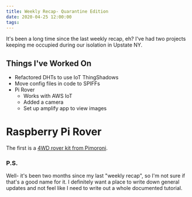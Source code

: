 ```yaml
---
title: Weekly Recap- Quarantine Edition
date: 2020-04-25 12:00:00
tags:
---
```


It's been a long time since the last weekly recap, eh? I've had two projects keeping me occupied during our isolation in Upstate NY.

## Things I've Worked On
* Refactored DHTs to use IoT ThingShadows
* Move config files in code to SPIFFs
* Pi Rover
    * Works with AWS IoT
    * Added a camera
    * Set up amplify app to view images


# Raspberry Pi Rover

The first is a [4WD rover kit from Pimoroni](https://shop.pimoroni.com/products/coretec-tiny-4wd-robot-rover). 


### P.S.
Well- it's been two months since my last "weekly recap", so I'm not sure if that's a good name for it. I definitely want a place to write down general updates and not feel like I need to write out a whole documented tutorial.